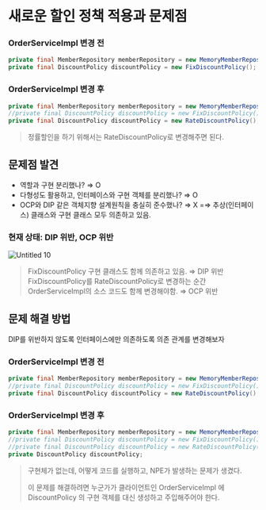 # 새로운 할인 정책 적용과 문제점

### OrderServiceImpl 변경 전

```java
private final MemberRepository memberRepository = new MemoryMemberRepository();
private final DiscountPolicy discountPolicy = new FixDiscountPolicy();
```

### OrderServiceImpl 변경 후

```java
private final MemberRepository memberRepository = new MemoryMemberRepository();
//private final DiscountPolicy discountPolicy = new FixDiscountPolicy();
private final DiscountPolicy discountPolicy = new RateDiscountPolicy();
```

> 정률할인을 하기 위해서는 RateDiscountPolicy로 변경해주면 된다.
> 

## 문제점 발견

- 역할과 구현 분리했나? ⇒ O
- 다형성도 활용하고, 인터페이스와 구현 객체를 분리했나? ⇒ O
- OCP와 DIP 같은 객체지향 설계원칙을 충실히 준수했나? ⇒ X
=⇒ 추상(인터페이스) 클래스와 구현 클래스 모두 의존하고 있음.

### 현재 상태: DIP 위반, OCP 위반
![Untitled 10](https://user-images.githubusercontent.com/62877858/211202289-fe980aa4-d005-4ad3-91a7-bdd862ca7314.png)

> FixDiscountPolicy 구현 클래스도 함께 의존하고 있음. ⇒ DIP 위반
FixDiscountPolicy를 RateDiscountPolicy로 변경하는 순간 OrderServiceImpl의 소스 코드도 함께 변경해야함. ⇒ OCP 위반
> 

## 문제 해결 방법

DIP를 위반하지 않도록 인터페이스에만 의존하도록 의존 관계를 변경해보자

### OrderServiceImpl 변경 전

```java
private final MemberRepository memberRepository = new MemoryMemberRepository();
//private final DiscountPolicy discountPolicy = new FixDiscountPolicy();
private final DiscountPolicy discountPolicy = new RateDiscountPolicy();
```

### OrderServiceImpl 변경 후

```java
private final MemberRepository memberRepository = new MemoryMemberRepository();
//private final DiscountPolicy discountPolicy = new FixDiscountPolicy();
//private final DiscountPolicy discountPolicy = new RateDiscountPolicy();
private DiscountPolicy discountPolicy;
```

> 구현체가 없는데, 어떻게 코드를 실행하고, NPE가 발생하는 문제가 생겼다.
> 
> 
> 이 문제를 해결하려면 누군가가 클라이언트인 OrderServiceImpl 에 DiscountPolicy 의 구현 객체를 대신 생성하고 주입해주어야 한다.
>
